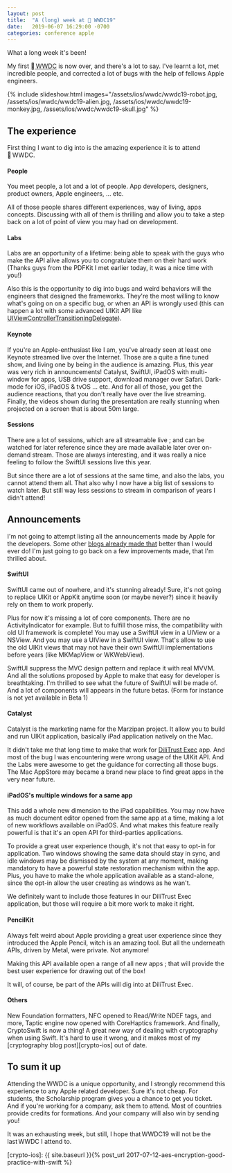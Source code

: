 ```yaml
---
layout: post
title:  "A (long) week at  WWDC19"
date:   2019-06-07 16:29:00 -0700
categories: conference apple
---
```


What a long week it's been!

My first [ WWDC][wwdc] is now over, and there's a lot to say. I've learnt a lot, met incredible people, and corrected a lot of bugs with the help of fellows Apple engineers.

<!--more-->

{% include slideshow.html images="/assets/ios/wwdc/wwdc19-robot.jpg, /assets/ios/wwdc/wwdc19-alien.jpg, /assets/ios/wwdc/wwdc19-monkey.jpg, /assets/ios/wwdc/wwdc19-skull.jpg" %}

## The experience

First thing I want to dig into is the amazing experience it is to attend  WWDC.

#### People
You meet people, a lot and a lot of people. App developers, designers, product owners, Apple engineers, … etc.

All of those people shares different experiences, way of living, apps concepts. Discussing with all of them is thrilling and allow you to take a step back on a lot of point of view you may had on development.

#### Labs
Labs are an opportunity of a lifetime: being able to speak with the guys who make the API alive allows you to congratulate them on their hard work (Thanks guys from the PDFKit I met earlier today, it was a nice time with you!) 

Also this is the opportunity to dig into bugs and weird behaviors will the engineers that designed the frameworks. They're the most willing to know what's going on on a specific bug, or when an API is wrongly used (this can happen a lot with some advanced UIKit API like [UIViewControllerTransitioningDelegate][uiviewcontrollertransitioningdelegate]).

#### Keynote
If you're an Apple-enthusiast like I am, you've already seen at least one Keynote streamed live over the Internet. Those are a quite a fine tuned show, and living one by being in the audience is amazing. Plus, this year was very rich in announcements! Catalyst, SwiftUI, iPadOS with multi-window for apps, USB drive support, download manager over Safari. Dark-mode for iOS, iPadOS & tvOS … etc. And for all of those, you get the audience reactions, that you don't really have over the live streaming. Finally, the videos shown during the presentation are really stunning when projected on a screen that is about 50m large.

#### Sessions
There are a lot of sessions, which are all streamable live ; and can be watched for later reference since they are made available later over on-demand stream. Those are always interesting, and it was really a nice feeling to follow the SwiftUI sessions live this year.

But since there are a lot of sessions at the same time, and also the labs, you cannot attend them all. That also why I now have a big list of sessions to watch later. But still way less sessions to stream in comparison of years I didn't attend!

## Announcements

I'm not going to attempt listing all the announcements made by Apple for the developers. Some other [blogs already made that][announcement-list] better than I would ever do!
I'm just going to go back on a few improvements made, that I'm thrilled about.

#### SwiftUI
SwiftUI came out of nowhere, and it's stunning already! Sure, it's not going to replace UIKit or AppKit anytime soon (or maybe never?) since it heavily rely on them to work properly. 

Plus for now it's missing a lot of core components. There are no ActivityIndicator for example. But to fulfill those miss, the compatibility with old UI framework is complete! You may use a SwiftUI view in a UIView or a NSView. And you may use a UIView in a SwiftUI view. That's allow to use the old UIKit views that may not have their own SwiftUI implementations before years (like MKMapView or WKWebView).

SwiftUI suppress the MVC design pattern and replace it with real MVVM. And all the solutions proposed by Apple to make that easy for developer is breathtaking. I'm thrilled to see what the future of SwiftUI will be made of. And a lot of components will appears in the future betas. (Form for instance is not yet available in Beta 1)

#### Catalyst
Catalyst is the marketing name for the Marzipan project. It allow you to build and run UIKit application, basically iPad application natively on the Mac.

It didn't take me that long time to make that work for [DiliTrust Exec][dilitrust-exec] app. And most of the bug I was encountering were wrong usage of the UIKit API. And the Labs were awesome to get the guidance for correcting all those bugs. The Mac AppStore may became a brand new place to find great apps in the very near future.

#### iPadOS's multiple windows for a same app
This add a whole new dimension to the iPad capabilities. You may now have as much document editor opened from the same app at a time, making a lot of new workflows available on iPadOS. And what makes this feature really powerful is that it's an open API for third-parties applications.

To provide a great user experience though, it's not that easy to opt-in for application. Two windows showing the same data should stay in sync, and idle windows may be dismissed by the system at any moment, making mandatory to have a powerful state restoration mechanism within the app. Plus, you have to make the whole application available as a stand-alone, since the opt-in allow the user creating as windows as he wan't.

We definitely want to include those features in our DiliTrust Exec application, but those will require a bit more work to make it right.

#### PencilKit
Always felt weird about Apple providing a great user experience since they introduced the Apple Pencil, witch is an amazing tool. But all the underneath APIs, driven by Metal, were private. Not anymore!

Making this API available open a range of all new apps ; that will provide the best user experience for drawing out of the box!

It will, of course, be part of the APIs will dig into at DiliTrust Exec.

#### Others
New Foundation formatters, NFC opened to Read/Write NDEF tags, and more, Taptic engine now opened with CoreHaptics framework. And finally, CryptoSwift is now a thing! A great new way of dealing with cryptography when using Swift. It's hard to use it wrong, and it makes most of my [cryptography blog post][crypto-ios] out of date.

## To sum it up

Attending the WWDC is a unique opportunity, and I strongly recommend this experience to any Apple related developer.
Sure it's not cheap. For students, the Scholarship program gives you a chance to get you ticket. And if you're working for a company, ask them to attend. Most of countries provide credits for formations. And your company will also win by sending you!

It was an exhausting week, but still, I hope that WWDC19 will not be the last WWDC I attend to.

[wwdc]: https://developer.apple.com/wwdc19/
[uiviewcontrollertransitioningdelegate]: https://developer.apple.com/documentation/uikit/uiviewcontrollertransitioningdelegate
[announcement-list]: https://patrickbalestra.com/blog/2019/06/07/wwdc-2019-the-things-you-may-have-missed.html
[dilitrust-exec]: https://www.dilitrust.com/solution/exec/
[crypto-ios]: {{ site.baseurl }}{% post_url 2017-07-12-aes-encryption-good-practice-with-swift %}